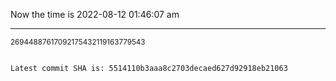 Now the time is 2022-08-12 01:46:07 am

---

<small>26944887617092175432119163779543</small>

```txt

Latest commit SHA is: 5514110b3aaa8c2703decaed627d92918eb21063
```

